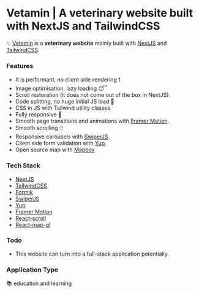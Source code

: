 # Vetamin | A veterinary website built with NextJS and TailwindCSS

✨ [Vetamin](https://vetamin.vercel.app) is a **veterinary website** mainly built with [NextJS](https://nextjs.org/) and [TailwindCSS](https://tailwindcss.com/). 

### Features
- It is performant, no client side rendering ❗
- Image optimisation, lazy loading 😴
- Scroll restoration (it does not come out of the box in NextJS).
- Code splitting, no huge initial JS load 🍃
- CSS in JS with Tailwind utility classes
- Fully responsive 📱
- Smooth page transitions and animations with [Framer Motion](https://www.framer.com/).
- Smooth scrolling 🖱️
- Responsive carousels with [SwiperJS](https://swiperjs.com/).
- Client side form validation with [Yup](https://github.com/jquense/yup).
- Open source map with [Mapbox](https://www.mapbox.com/)

### Tech Stack
- [NextJS](https://nextjs.org/)
- [TailwindCSS](https://tailwindcss.com/)
- [Formik](https://formik.org/)
- [SwiperJS](https://swiperjs.com/)
- [Yup](https://github.com/jquense/yup)
- [Framer Motion](https://www.framer.com/)
- [React-scroll](https://www.npmjs.com/package/react-scroll)
- [React-map-gl](https://github.com/visgl/react-map-gl)

### Todo
- This website can turn into a full-stack application potentially.

### Application Type
📚 education and learning 
